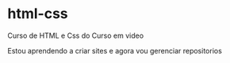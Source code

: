 # html-css
 Curso de HTML e Css do Curso em video

 
Estou aprendendo a criar sites e agora vou gerenciar repositorios